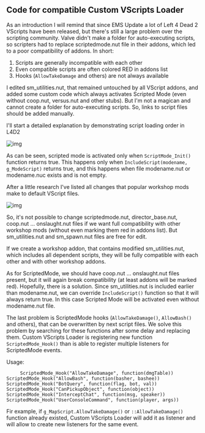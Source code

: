 **Code for compatible Custom VScripts Loader**
-------------------------------------

As an introduction I will remind that since EMS Update a lot of Left 4 Dead 2 VScripts have been released, but there's still a large problem over the scripting community. Valve didn't make a folder for auto-executing scripts, so scripters had to replace scriptedmode.nut file in their addons, which led to a poor compatibility of addons. In short:

1. Scripts are generally incompatible with each other
2. Even compatible scripts are often colored RED in addons list
3. Hooks (`AllowTakeDamage` and others) are not always available

I edited sm_utilities.nut, that remained untouched by all VScript addons, and added some custom code which always activates Scripted Mode (even without coop.nut, versus.nut and other stubs). But I'm not a magican and cannot create a folder for auto-executing scripts. So, links to script files should be added manually.

I'll start a detailed explanation by demonstrating script loading order in L4D2

![img](https://pp.userapi.com/c858420/v858420346/2b9e8/BJhp4TG3wDc.jpg)

As can be seen, scripted mode is activated only when `ScriptMode_Init()` function returns true. This happens only when `IncludeScript(modename, g_ModeScript)` returns true, and this happens when file modename.nut or modename.nuc exists and is not empty.

After a little research I've listed all changes that popular workshop mods make to default VScript files.

![img](https://pp.userapi.com/c855416/v855416346/a6f67/hYocYWPuOI4.jpg)

So, it's not possible to change scriptedmode.nut, director_base.nut, coop.nut ... onslaught.nut files if we want full compatibility with other workshop mods (without even marking them red in addons list). But sm_utilities.nut and sm_spawn.nut files are free for edit.

If we create a workshop addon, that contains modified sm_utilities.nut, which includes all dependent scripts, they will be fully compatible with each other and with other workshop addons.

As for ScriptedMode, we should have coop.nut ... onslaught.nut files present, but it will again break compatibility (at least addons will be marked red). Hopefully, there is a solution. Since sm_utilities.nut is included earlier than modename.nut, we can override `IncludeScript()` function so that it will always return true. In this case Scripted Mode will be activated even without modename.nut file.

The last problem is ScriptedMode hooks (`AllowTakeDamage()`, `AllowBash()` and others), that can be overwritten by next script files. We solve this problem by searching for these functions after some delay and replacing them. Custom VScripts Loader is registering new function `ScriptedMode_Hook()` than is able to register multiple listeners for ScriptedMode events.

Usage:

``     ScriptedMode_Hook("AllowTakeDamage", function(dmgTable))
     ScriptedMode_Hook("AllowBash", function(basher, bashee))
     ScriptedMode_Hook("BotQuery", function(flag, bot, val))
     ScriptedMode_Hook("CanPickupObject", function(object))
     ScriptedMode_Hook("InterceptChat", function(msg, speaker))
     ScriptedMode_Hook("UserConsoleCommand", function(player, args))``

Fir example, if `g_MapScript.AllowTakeDamage()` or `::AllowTakeDamage()` function already existed, Custom VScripts Loader will add it as listener and will allow to create new listeners for the same event.
